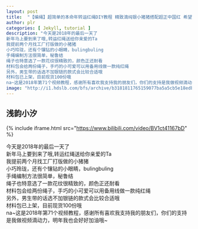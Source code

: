 ```yaml
---
layout: post
title:  "【编绳】超简单的本命年转运红绳DIY教程 精致滴纯银小猪猪搭配超正中国红 希望你新的一年诸事顺利~"
author: plr
categories: [ Jekyll, tutorial ]
description: "今天是2018年的最后一天了
新年马上要到来了哦,转运红绳送给你亲爱的Ta
我提前两个月找工厂打版做的小猪猪
小巧玲珑，还有个镶钻的小眼睛，bulingbuling
手绳编制方法很简单，秘鲁结
绳子也特意选了一款花纹很精致的，颜色正还耐看
材料包会给两份绳子，手巧的小可爱可以用备用线做一款纯红绳
另外，男生带的话选不加银链的款式会比较合适哦
材料包已上架，目前现货100份哦
na~这是2018年第71个视频教程，感谢所有喜欢我支持我的朋友们，你们的支持是我做视频滴动力，明年我也会好好加油哦~"
image: "http://i1.hdslb.com/bfs/archive/b3181811765159077ba5a5cb5e18edbc59f8cf79.jpg"
---
```

## 浅韵小汐

{% include iframe.html src="https://www.bilibili.com/video/BV1ct41167bD" %}

今天是2018年的最后一天了<br>新年马上要到来了哦,转运红绳送给你亲爱的Ta<br>我提前两个月找工厂打版做的小猪猪<br>小巧玲珑，还有个镶钻的小眼睛，bulingbuling<br>手绳编制方法很简单，秘鲁结<br>绳子也特意选了一款花纹很精致的，颜色正还耐看<br>材料包会给两份绳子，手巧的小可爱可以用备用线做一款纯红绳<br>另外，男生带的话选不加银链的款式会比较合适哦<br>材料包已上架，目前现货100份哦<br>na~这是2018年第71个视频教程，感谢所有喜欢我支持我的朋友们，你们的支持是我做视频滴动力，明年我也会好好加油哦~

